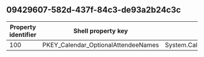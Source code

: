 ## 09429607-582d-437f-84c3-de93a2b24c3c

Property identifier | Shell property key | Shell name | Alias
--- | --- | --- | ---
100 | PKEY_Calendar_OptionalAttendeeNames | System.Calendar.OptionalAttendeeNames | 


